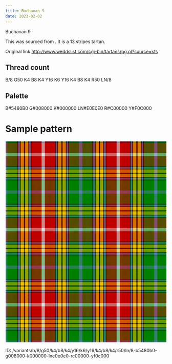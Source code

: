 ```yaml
---
title: Buchanan 9
date: 2023-02-02
---
```

Buchanan 9

This was sourced from <no value>.  It is a 13 stripes tartan.

Original link http://www.weddslist.com/cgi-bin/tartans/pg.pl?source=sts

## Thread count
B/8 G50 K4 B8 K4 Y16 K6 Y16 K4 B8 K4 R50 LN/8

## Palette
B#5480B0 G#008000 K#000000 LN#E0E0E0 R#C00000 Y#F0C000

# Sample pattern

![Tartan detail](tartan.png "B/8 G50 K4 B8 K4 Y16 K6 Y16 K4 B8 K4 R50 LN/8 tartan")

ID: /variants/b/8/g50/k4/b8/k4/y16/k6/y16/k4/b8/k4/r50/ln/8-b5480b0-g008000-k000000-lne0e0e0-rc00000-yf0c000